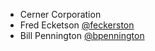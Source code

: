 * Cerner Corporation
* Fred Ecketson [@feckerston][fred-eckertson]
* Bill Pennington [@bpennington][bill-pennington]

[fred-eckertson]: https://github.com/feckertson
[bill-pennington]: https://github.com/bill.pennington
